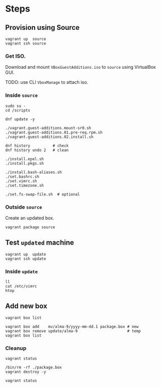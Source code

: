 


# Steps

## Provision using Source

```
vagrant up  source
vagrant ssh source
```

### Get ISO.
Download and mount `VBoxGuestAdditions.iso` to `source` using VirtualBox GUI.

TODO: use CLI `VboxManage` to attach iso.


### Inside `source`

```
sudo su -
cd /scripts

dnf update -y

./vagrant.guest-additions.mount-sr0.sh
./vagrant.guest-additions.01.pre-req.rpm.sh
./vagrant.guest-additions.02.install.sh

dnf history          # check
dnf history undo 2   # clean

./install.epel.sh
./install.pkgs.sh

./install.bash-aliases.sh
./set.bashrc.sh
./set.vimrc.sh
./set.timezone.sh

./set.fs-swap-file.sh  # optional
```

### Outside `source`

Create an updated box.

```
vagrant package source
```


## Test `updated` machine


```
vagrant up  update
vagrant ssh update
```

### Inside `update`

```
ll
cat /etc/vimrc
htop
```

## Add new box

```
vagrant box list

vagrant box add    mv/alma-9/yyyy-mm-dd.1 package.box # new
vagrant box remove update/alma-9                      # temp
vagrant box list

```

### Cleanup

```
vagrant status

/bin/rm -rf ./package.box
vagrant destroy -y

vagrant status
```
